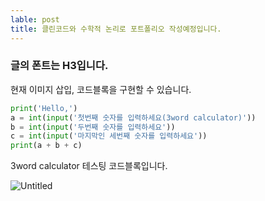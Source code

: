 ```yaml
---
lable: post
title: 클린코드와 수학적 논리로 포트폴리오 작성예정입니다.
---
```


### 글의 폰트는 H3입니다.

현재 이미지 삽입, 코드블록을 구현할 수 있습니다.

```python
print('Hello,')
a = int(input('첫번째 숫자를 입력하세요(3word calculator)'))
b = int(input('두번째 숫자를 입력하세요'))
c = int(input('마지막인 세번째 숫자를 입력하세요'))
print(a + b + c)
```

3word calculator 테스팅 코드블록입니다.

![Untitled](https://user-images.githubusercontent.com/96931603/150001194-21a02bc7-5b87-4482-ad4d-9aa5e6f2fad9.jpg)


